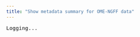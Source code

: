 ```yaml
---
title: "Show metadata summary for OME-NGFF data"
---
```

<script type="application/ld+json">
{
  "@context": "http://schema.org",
  "@type": "Catalog",
  "inLanguage": "en-US",
  "name": "IDR OME-NGFF Samples"
  "publisher": {
    "@type": "Organization",
    "name": "GitHub"
  },
  "copyrightYear": "2022",
  "discussionUrl": "https://github.com/IDR/ome-ngff-samples/issues"
}
</script>

<div id="log">
<pre>Logging...</pre>
</div>

<script type="module">

import { slice, openArray } from "https://cdn.skypack.dev/zarr";

function log(text) {
    const el = document.createElement("pre");
    el.innerHTML = text;
    document.getElementById("log").appendChild(el);
}

function logJson(data) {
    log(JSON.stringify(data, null, 2));
}

async function getJson(url) {
    return await fetch(url).then(rsp => rsp.json());
}

function hexToRgb(color) {
    return [0, 2, 4].map(i => parseInt(color.slice(i, i + 2), 16));
}

async function loadRegion(path, region) {
    // E.g. region = [1,1,1,"0:100", "0:100"]
    region = region.map(dim => {
        if (typeof dim === "string") {
            let startStop = dim.split(":").map(d => parseInt(d));
            console.log("startStop", startStop, dim.split(":"));
            return startStop.length === 2 ? slice(...startStop) : startStop[0];
        }
        return dim;
    });
    console.log("region", region);
    const z = await openArray({ store: source + path });
    let zarray = await z.get(region);
    return zarray;
}

function getMinMax(zarray) {
    const shape = zarray.shape;
    const data = zarray.data;
    const height = shape[0];
    const width = shape[1];
    let minVal = Infinity;
    let maxVal = -Infinity;
    for (let y = 0; y < height; y++) {
        for (let x = 0; x < width; x++) {
            let rawValue = data[y][x];
            if (rawValue < minVal) minVal = rawValue;
            if (rawValue > maxVal) maxVal = rawValue;
        }
    }
    return [minVal, maxVal];
}

async function renderRegion(path, slices, channelColors, channelRanges) {

    // load all channels...
    const planes = await Promise.all(slices.map(s => loadRegion(path, s)));
    console.log("planes", planes);
    const shape = planes[0].shape;
    const data = planes[0].data;
    const height = shape[0];
    const width = shape[1];
    // const range = getMinMax(planes[0]);

    console.log("SHAPE", shape, height * width);
    console.log("data.length", data.length, data.length * 4)
    console.log("channelColors", channelColors);
    console.log("channelRanges", channelRanges);

    const rgba = new Uint8ClampedArray(4 * height * width).fill(0);
    let offset = 0;
    // let maxFraction = 0;
    // let maxValue = 0;
    // let maxRaw = 0;
    for (let y = 0; y < height; y++) {
        for (let x = 0; x < width; x++) {
            for (let p=0; p < planes.length; p++) {
                let data = planes[p].data;
                let rgb = channelColors[p];
                let range = channelRanges[p];
                // console.log({x, y, data});
                let rawValue = data[y][x];
                // maxRaw = Math.max(maxRaw, rawValue);
                // range = [0, 55000]
                let fraction = ((rawValue - range[0]) / (range[1] - range[0]));
                // maxFraction = Math.max(fraction, maxFraction);
                // fraction = fraction * 2; // boost
                for(let i=0; i<3; i++) {
                    if (rgb[i] > 0) {
                        let v = (fraction * rgb[i]) << 0;
                        // maxValue = Math.max(maxValue, v);
                        rgba[offset + i] = Math.max(rgba[offset + i], v);
                    }
                }
                // rgba[offset + 1] = (fraction * rgb[1]) << 0;
                // rgba[offset + 2] = (fraction * rgb[2]) << 0;
            }
            rgba[offset + 3] = 255; // alpha
            offset += 4;
        }
    }
    // console.log("maxRaw", maxRaw);
    // console.log("maxFraction", maxFraction);
    // console.log("maxValue", maxValue);
    console.log("rgba", rgba);
    logCanvas(rgba, width, height);
}

function logCanvas(rgba, width, height) {
  // Create image and draw to canvas
  const img = new ImageData(rgba, width, height);
  // add canvas...
  let canvas = document.createElement("canvas");
  canvas.width = width;
  canvas.height = height;
  document.getElementById("log").appendChild(canvas);
//   var canvas = document.getElementById('canvas');
  var ctx = canvas.getContext('2d');
  ctx.putImageData(img, 0, 0);
}


(async function() {
    const searchParams = new URLSearchParams(window.location.search);
    let source = searchParams.get('source');
    if (!source) {
        log("Use e.g. ?source=https://uk1s3.embassy.ebi.ac.uk/idr/zarr/v0.3/9836842.zarr to load OME-NGFF Image")
    }

    if (!source.endsWith("/")) {
        source = source + "/";
    }
    window.source = source;

    console.log("source", source);
    log("source " + source);

    const zattrsUrl = source + ".zattrs"
    log("Fetching... " + zattrsUrl);

    let rootAttrs = await getJson(zattrsUrl);
    logJson(rootAttrs);

    let paths = rootAttrs.multiscales[0].datasets.map(d => d.path);
    let axesNames = ["t", "c", "z", "y", "x"];
    let axes = rootAttrs.multiscales[0].axes;
    if (axes) {
        axesNames = axes.map(axis => axis.name ? axis.name : axis);
    }
    log("Axes: " + JSON.stringify(axesNames));

    log("paths");
    logJson(paths);

    let channelRanges = [];
    let channelColors = [];
    if (rootAttrs?.omero?.channels) {
        let channels = rootAttrs.omero.channels;
        channelRanges = channels.map(channel => {
            return [channel.window.start, channel.window.end];
        });
        channelColors = channels.map(channel => {
            return hexToRgb(channel.color);
        });
    }
    log("channelRanges")
    logJson(channelRanges);

    for (let i=paths.length - 1; i>=0; i--) {
        let path = paths[i];
        let arrayUrl = source + path;
        let zAttrsUrl = arrayUrl + "/.zarray";
        log("Loading..." + zAttrsUrl)
        let arrayAttrs = await getJson(zAttrsUrl);
        console.log(arrayAttrs);

        const shape = arrayAttrs.shape;
        log("Shape: " + JSON.stringify(shape));
        const nDims = shape.length;
        const sizeX = shape[nDims - 1];
        const sizeY = shape[nDims - 2];

        let xSlice = null;
        let ySlice = null;

        if (sizeX > 512) {
            // xSlice = "0:512";
            continue
        }
        if (sizeY > 512) {
            // ySlice = "0:512";
            continue;
        }

        let channelDim = axesNames.indexOf("c");
        let sizeC = shape[channelDim] || 1;
        console.log("sizeC", sizeC);
        console.log("axesNames", axesNames);

        let dims = axesNames.map((axis, index) => {
            console.log("axis, index", axis, index, axis === 'x' || axis === 'y');
            if (axis === 'z') {
                // Mid-point in Z-stack
                let sizeZ = shape[index];
                console.log('sizeZ', sizeZ);
                return parseInt(sizeZ / 2);
            }
            if (axis === 't' ) {
                // Start of time-lapse
                return 0
            }
            if (axis === 'x' || axis === 'y') {
                return null;
            }
            return 0;
        });
        console.log("channelDim", channelDim);
        console.log("dims", dims);

        let slices = channelColors.map((color, c) => {
            let sl = [...dims];
            sl[channelDim] = c; 
            return sl;
        });
        console.log("slices", slices);


        await renderRegion(path, slices, channelColors, channelRanges);
        
    };
})();

</script>
